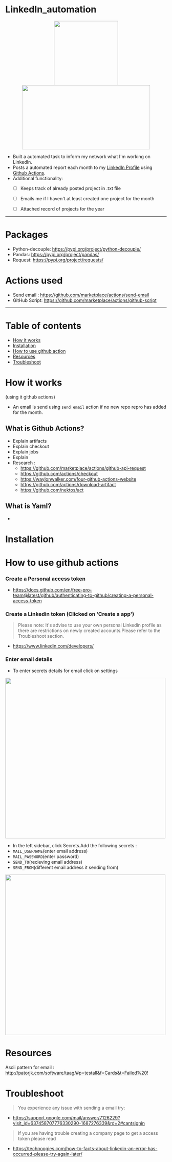 # LinkedIn_automation
<p align="center">
<img height=200 src=https://user-images.githubusercontent.com/50704452/104107731-54d2c200-52c7-11eb-8b5a-b98d9c32ae6a.jpeg>
<img height=200 width=400 src=https://user-images.githubusercontent.com/50704452/104107772-b430d200-52c7-11eb-992b-61265adf89b1.png>
</p>

 - Built a automated task to inform my network what I'm working on LinkedIn.
 - Posts a automated report each month to my [LinkedIn Profile](https://www.linkedin.com/in/nbj-mncube/) using [Github Actions](https://docs.github.com/en/free-pro-team@latest/actions).
 - Additional functionality:
     - [ ] Keeps track of already posted project in .txt file
     - [ ] Emails me if I haven't at least created one project for the month
     - [ ] Attached record of projects for the year

 
----
# Packages
- Python-decouple: https://pypi.org/project/python-decouple/
- Pandas: https://pypi.org/project/pandas/
- Request: https://pypi.org/project/requests/

# Actions used
 - Send email : https://github.com/marketplace/actions/send-email
 - GitHub Script: https://github.com/marketplace/actions/github-script
----
# Table of contents
 - [How it works](#how-it-works)
 - [Installation](#installation)
 - [How to use github action](#how-to-use-github-actions)
 - [Resources](#resources)
 - [Troubleshoot](#troubleshoot)

 # How it works
 (using it github actions)
 - An email is send using `send email` action if no new repo repro has added for the month.
 ## What is Github Actions?
 - Explain artifacts
 - Explain checkout
 - Explain jobs
 - Explain
 - Research :
    - https://github.com/marketplace/actions/github-api-request
    - https://github.com/actions/checkout
    - https://waylonwalker.com/four-github-actions-website
    - https://github.com/actions/download-artifact
    - https://github.com/nektos/act 

 ## What is Yaml?
 - 
 # Installation

 
 # How to use github actions
 ### Create a Personal access token
 - https://docs.github.com/en/free-pro-team@latest/github/authenticating-to-github/creating-a-personal-access-token
 ### Create a Linkedin token (Clicked on 'Create a app')
 > Please note: It's advise to use your own personal Linkedin profile as there are restrictions on newly created accounts.Please refer to the Troubleshoot section.  
 - https://www.linkedin.com/developers/
  ### Enter email details
 - To enter secrets details for email click on settings
 <p>
<img width= 500 src=https://user-images.githubusercontent.com/50704452/104120644-07933680-5341-11eb-8072-a5f0faa38a42.png>
</p>

 - In the left sidebar, click Secrets.Add the following secrets :
  - `MAIL_USERNAME`(enter email address)
  - `MAIL_PASSWORD`(enter password)
  - `SEND_TO`(recieving email address)
  - `SEND_FROM`(different email address it sending from)

<p>
<img width= 500 src=https://user-images.githubusercontent.com/50704452/104120647-1974d980-5341-11eb-9a63-1b2bfb32f7bb.png>
</p>

 # Resources
 Ascii pattern for email : http://patorjk.com/software/taag/#p=testall&f=Cards&t=Failed%20!

 # Troubleshoot
  > You experience any issue with sending a email try:
  - https://support.google.com/mail/answer/7126229?visit_id=637458707776330290-1687276339&rd=2#cantsignin
  > If you are having trouble creating a company page to get a access token please read
  - https://technoogies.com/how-to-facts-about-linkedin-an-error-has-occurred-please-try-again-later/
